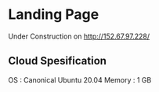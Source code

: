 # Landing Page

Under Construction on http://152.67.97.228/

## Cloud Spesification

OS      : Canonical Ubuntu 20.04
Memory  : 1 GB
